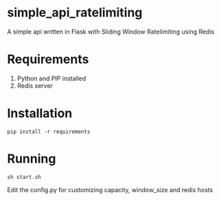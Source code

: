 # simple_api_ratelimiting
A simple api written in Flask with Sliding Window Ratelimiting using Redis

# Requirements
1. Python and PIP installed
2. Redis server

# Installation

```commandline
pip install -r requirements
```

# Running
```commandline
sh start.sh
```

Edit the config.py for customizing capacity, window_size and redis hosts
